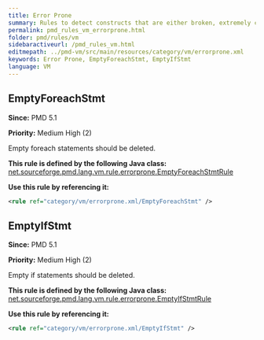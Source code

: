 ```yaml
---
title: Error Prone
summary: Rules to detect constructs that are either broken, extremely confusing or prone to runtime errors.
permalink: pmd_rules_vm_errorprone.html
folder: pmd/rules/vm
sidebaractiveurl: /pmd_rules_vm.html
editmepath: ../pmd-vm/src/main/resources/category/vm/errorprone.xml
keywords: Error Prone, EmptyForeachStmt, EmptyIfStmt
language: VM
---
```

## EmptyForeachStmt

**Since:** PMD 5.1

**Priority:** Medium High (2)

Empty foreach statements should be deleted.

**This rule is defined by the following Java class:** [net.sourceforge.pmd.lang.vm.rule.errorprone.EmptyForeachStmtRule](https://github.com/pmd/pmd/blob/master/pmd-vm/src/main/java/net/sourceforge/pmd/lang/vm/rule/errorprone/EmptyForeachStmtRule.java)

**Use this rule by referencing it:**
``` xml
<rule ref="category/vm/errorprone.xml/EmptyForeachStmt" />
```

## EmptyIfStmt

**Since:** PMD 5.1

**Priority:** Medium High (2)

Empty if statements should be deleted.

**This rule is defined by the following Java class:** [net.sourceforge.pmd.lang.vm.rule.errorprone.EmptyIfStmtRule](https://github.com/pmd/pmd/blob/master/pmd-vm/src/main/java/net/sourceforge/pmd/lang/vm/rule/errorprone/EmptyIfStmtRule.java)

**Use this rule by referencing it:**
``` xml
<rule ref="category/vm/errorprone.xml/EmptyIfStmt" />
```

